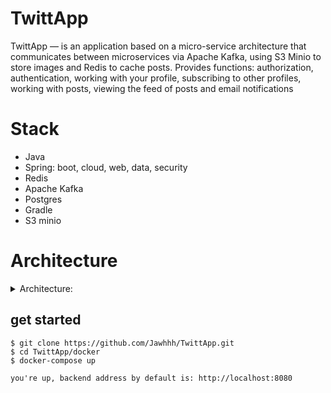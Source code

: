 # TwittApp
TwittApp — is an application based on a micro-service architecture that communicates between microservices via Apache Kafka, using S3 Minio to store images and Redis to cache posts.
Provides functions: authorization, authentication, working with your profile, subscribing to other profiles, working with posts, viewing the feed of posts and email notifications


# Stack 
- Java
- Spring: boot, cloud, web, data, security
- Redis
- Apache Kafka
- Postgres
- Gradle
- S3 minio 
	

# Architecture

<details>

<summary>Architecture:</summary>

## The main microservices :
- auth service - user registration and authentication 
- profile service - profile management
- post service - post management (selection of posts by various filters, pagination), likes, dislikes and comments
- email notification service - sending notifications to email
- subscribe service - manage user subscriptions

## The additional microservices : 
- Discovery service - Used to detect microservices, uses netflix eureka
- Configuration management - Microservices configuration management, uses spring cloud config server
- Api Gateway - Central entry point for all requests, uses spring cloud api gateway

</details>
 

## get started
```
$ git clone https://github.com/Jawhhh/TwittApp.git
$ cd TwittApp/docker
$ docker-compose up   
```
	you're up, backend address by default is: http://localhost:8080
